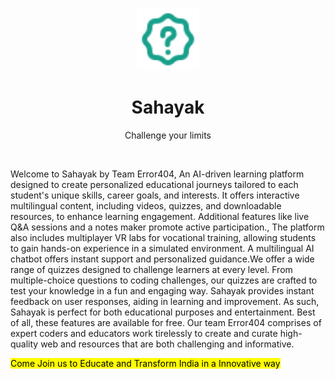 <p align="center">
    <a href="https://cuizzy.s4shibam.com">
        <img alt="Cuizzy" width="100" src="./public/Logo.svg">
    </a>
</p>

<div align="center">
    <h1>Sahayak</h1>
    <p>Challenge your limits</p>
</div>


<br />

Welcome to Sahayak by Team Error404, An AI-driven learning platform designed to create personalized educational journeys tailored to each student's unique skills, career goals, and interests. It offers interactive multilingual content, including videos, quizzes, and downloadable resources, to enhance learning engagement. Additional features like live Q&A sessions and a notes maker promote active participation.,
The platform also includes multiplayer VR labs for vocational training, allowing students to gain hands-on experience in a simulated environment. A multilingual AI chatbot offers instant support and personalized guidance.We offer a wide range of quizzes designed to challenge learners at every level. From multiple-choice questions to coding challenges, our quizzes are crafted to test your knowledge in a fun and engaging way. Sahayak provides instant feedback on user responses, aiding in learning and improvement. As such, Sahayak is perfect for both educational purposes and entertainment. Best of all, these features are available for free.
Our team Error404 comprises of expert coders and educators work tirelessly to create and curate high-quality web and resources that are both challenging and informative.

<mark>Come Join us to Educate and Transform India in a Innovative way</mark>

